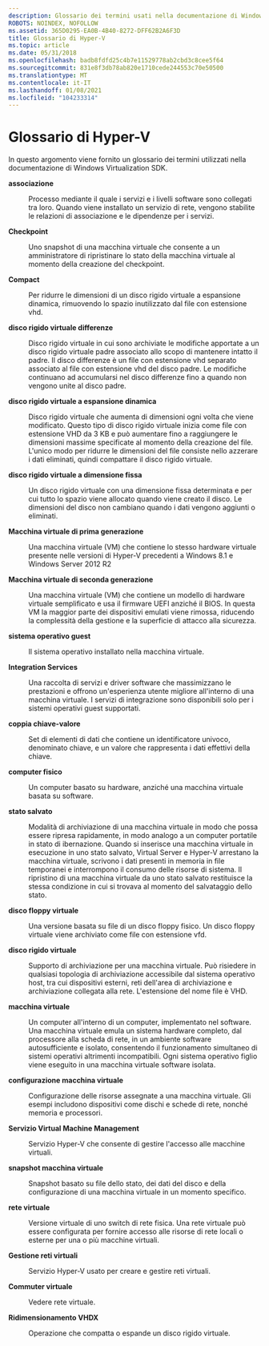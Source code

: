 ```yaml
---
description: Glossario dei termini usati nella documentazione di Windows Virtualization SDK.
ROBOTS: NOINDEX, NOFOLLOW
ms.assetid: 365D0295-EA0B-4B40-8272-DFF62B2A6F3D
title: Glossario di Hyper-V
ms.topic: article
ms.date: 05/31/2018
ms.openlocfilehash: badb8fdfd25c4b7e11529778ab2cbd3c8cee5f64
ms.sourcegitcommit: 831e8f3db78ab820e1710cede244553c70e50500
ms.translationtype: MT
ms.contentlocale: it-IT
ms.lasthandoff: 01/08/2021
ms.locfileid: "104233314"
---
```

# <a name="hyper-v-glossary"></a>Glossario di Hyper-V

In questo argomento viene fornito un glossario dei termini utilizzati nella documentazione di Windows Virtualization SDK.

<dl> <dt>

<span id="hyperv.virtualization_glossary_binding"></span><span id="HYPERV.VIRTUALIZATION_GLOSSARY_BINDING"></span>**associazione**
</dt> <dd>

Processo mediante il quale i servizi e i livelli software sono collegati tra loro. Quando viene installato un servizio di rete, vengono stabilite le relazioni di associazione e le dipendenze per i servizi.

</dd> <dt>

<span id="hyperv.virtualization_glossary_checkpoint"></span><span id="HYPERV.VIRTUALIZATION_GLOSSARY_CHECKPOINT"></span>**Checkpoint**
</dt> <dd>

Uno snapshot di una macchina virtuale che consente a un amministratore di ripristinare lo stato della macchina virtuale al momento della creazione del checkpoint.

</dd> <dt>

<span id="hyperv.virtualization_glossary_compact"></span><span id="HYPERV.VIRTUALIZATION_GLOSSARY_COMPACT"></span>**Compact**
</dt> <dd>

Per ridurre le dimensioni di un disco rigido virtuale a espansione dinamica, rimuovendo lo spazio inutilizzato dal file con estensione vhd.

</dd> <dt>

<span id="hyperv.virtualization_glossary_dvhd"></span><span id="HYPERV.VIRTUALIZATION_GLOSSARY_DVHD"></span>**disco rigido virtuale differenze**
</dt> <dd>

Disco rigido virtuale in cui sono archiviate le modifiche apportate a un disco rigido virtuale padre associato allo scopo di mantenere intatto il padre. Il disco differenze è un file con estensione vhd separato associato al file con estensione vhd del disco padre. Le modifiche continuano ad accumularsi nel disco differenze fino a quando non vengono unite al disco padre.

</dd> <dt>

<span id="hyperv.virtualization_glossary_devhd"></span><span id="HYPERV.VIRTUALIZATION_GLOSSARY_DEVHD"></span>**disco rigido virtuale a espansione dinamica**
</dt> <dd>

Disco rigido virtuale che aumenta di dimensioni ogni volta che viene modificato. Questo tipo di disco rigido virtuale inizia come file con estensione VHD da 3 KB e può aumentare fino a raggiungere le dimensioni massime specificate al momento della creazione del file. L'unico modo per ridurre le dimensioni del file consiste nello azzerare i dati eliminati, quindi compattare il disco rigido virtuale.

</dd> <dt>

<span id="hyperv.virtualization_glossary_fvhd"></span><span id="HYPERV.VIRTUALIZATION_GLOSSARY_FVHD"></span>**disco rigido virtuale a dimensione fissa**
</dt> <dd>

Un disco rigido virtuale con una dimensione fissa determinata e per cui tutto lo spazio viene allocato quando viene creato il disco. Le dimensioni del disco non cambiano quando i dati vengono aggiunti o eliminati.

</dd> <dt>

<span id="hyperv.virtualization_glossary_gen1vm"></span><span id="HYPERV.VIRTUALIZATION_GLOSSARY_GEN1VM"></span>**Macchina virtuale di prima generazione**
</dt> <dd>

Una macchina virtuale (VM) che contiene lo stesso hardware virtuale presente nelle versioni di Hyper-V precedenti a Windows 8.1 e Windows Server 2012 R2

</dd> <dt>

<span id="hyperv.virtualization_glossary_gen2vm"></span><span id="HYPERV.VIRTUALIZATION_GLOSSARY_GEN2VM"></span>**Macchina virtuale di seconda generazione**
</dt> <dd>

Una macchina virtuale (VM) che contiene un modello di hardware virtuale semplificato e usa il firmware UEFI anziché il BIOS. In questa VM la maggior parte dei dispositivi emulati viene rimossa, riducendo la complessità della gestione e la superficie di attacco alla sicurezza.

</dd> <dt>

<span id="hyperv.virtualization_glossary_guestos"></span><span id="HYPERV.VIRTUALIZATION_GLOSSARY_GUESTOS"></span>**sistema operativo guest**
</dt> <dd>

Il sistema operativo installato nella macchina virtuale.

</dd> <dt>

<span id="hyperv.virtualization_glossary_integration_services"></span><span id="HYPERV.VIRTUALIZATION_GLOSSARY_INTEGRATION_SERVICES"></span>**Integration Services**
</dt> <dd>

Una raccolta di servizi e driver software che massimizzano le prestazioni e offrono un'esperienza utente migliore all'interno di una macchina virtuale. I servizi di integrazione sono disponibili solo per i sistemi operativi guest supportati.

</dd> <dt>

<span id="hyperv.virtualization_glossary_kvp"></span><span id="HYPERV.VIRTUALIZATION_GLOSSARY_KVP"></span>**coppia chiave-valore**
</dt> <dd>

Set di elementi di dati che contiene un identificatore univoco, denominato chiave, e un valore che rappresenta i dati effettivi della chiave.

</dd> <dt>

<span id="hyperv.virtualization_glossary_physical_computer"></span><span id="HYPERV.VIRTUALIZATION_GLOSSARY_PHYSICAL_COMPUTER"></span>**computer fisico**
</dt> <dd>

Un computer basato su hardware, anziché una macchina virtuale basata su software.

</dd> <dt>

<span id="hyperv.virtualization_glossary_saved_state"></span><span id="HYPERV.VIRTUALIZATION_GLOSSARY_SAVED_STATE"></span>**stato salvato**
</dt> <dd>

Modalità di archiviazione di una macchina virtuale in modo che possa essere ripresa rapidamente, in modo analogo a un computer portatile in stato di ibernazione. Quando si inserisce una macchina virtuale in esecuzione in uno stato salvato, Virtual Server e Hyper-V arrestano la macchina virtuale, scrivono i dati presenti in memoria in file temporanei e interrompono il consumo delle risorse di sistema. Il ripristino di una macchina virtuale da uno stato salvato restituisce la stessa condizione in cui si trovava al momento del salvataggio dello stato.

</dd> <dt>

<span id="hyperv.virtualization_glossary_vfd"></span><span id="HYPERV.VIRTUALIZATION_GLOSSARY_VFD"></span>**disco floppy virtuale**
</dt> <dd>

Una versione basata su file di un disco floppy fisico. Un disco floppy virtuale viene archiviato come file con estensione vfd.

</dd> <dt>

<span id="hyperv.virtualization_glossary_vhd"></span><span id="HYPERV.VIRTUALIZATION_GLOSSARY_VHD"></span>**disco rigido virtuale**
</dt> <dd>

Supporto di archiviazione per una macchina virtuale. Può risiedere in qualsiasi topologia di archiviazione accessibile dal sistema operativo host, tra cui dispositivi esterni, reti dell'area di archiviazione e archiviazione collegata alla rete. L'estensione del nome file è VHD.

</dd> <dt>

<span id="hyperv.virtualization_glossary_vm"></span><span id="HYPERV.VIRTUALIZATION_GLOSSARY_VM"></span>**macchina virtuale**
</dt> <dd>

Un computer all'interno di un computer, implementato nel software. Una macchina virtuale emula un sistema hardware completo, dal processore alla scheda di rete, in un ambiente software autosufficiente e isolato, consentendo il funzionamento simultaneo di sistemi operativi altrimenti incompatibili. Ogni sistema operativo figlio viene eseguito in una macchina virtuale software isolata.

</dd> <dt>

<span id="hyperv.virtualization_glossary_vm_config"></span><span id="HYPERV.VIRTUALIZATION_GLOSSARY_VM_CONFIG"></span>**configurazione macchina virtuale**
</dt> <dd>

Configurazione delle risorse assegnate a una macchina virtuale. Gli esempi includono dispositivi come dischi e schede di rete, nonché memoria e processori.

</dd> <dt>

<span id="hyperv.virtualization_glossary_vmms"></span><span id="HYPERV.VIRTUALIZATION_GLOSSARY_VMMS"></span>**Servizio Virtual Machine Management**
</dt> <dd>

Servizio Hyper-V che consente di gestire l'accesso alle macchine virtuali.

</dd> <dt>

<span id="hyperv.virtualization_glossary_vmss"></span><span id="HYPERV.VIRTUALIZATION_GLOSSARY_VMSS"></span>**snapshot macchina virtuale**
</dt> <dd>

Snapshot basato su file dello stato, dei dati del disco e della configurazione di una macchina virtuale in un momento specifico.

</dd> <dt>

<span id="hyperv.virtualization_glossary_virtual_network"></span><span id="HYPERV.VIRTUALIZATION_GLOSSARY_VIRTUAL_NETWORK"></span>**rete virtuale**
</dt> <dd>

Versione virtuale di uno switch di rete fisica. Una rete virtuale può essere configurata per fornire accesso alle risorse di rete locali o esterne per una o più macchine virtuali.

</dd> <dt>

<span id="hyperv.virtualization_glossary_vnm"></span><span id="HYPERV.VIRTUALIZATION_GLOSSARY_VNM"></span>**Gestione reti virtuali**
</dt> <dd>

Servizio Hyper-V usato per creare e gestire reti virtuali.

</dd> <dt>

<span id="hyperv.virtualization_glossary_virtual_switch"></span><span id="HYPERV.VIRTUALIZATION_GLOSSARY_VIRTUAL_SWITCH"></span>**Commuter virtuale**
</dt> <dd>

Vedere rete virtuale.

</dd> <dt>

<span id="hyperv.virtualization_glossary_vhdx_resize"></span><span id="HYPERV.VIRTUALIZATION_GLOSSARY_VHDX_RESIZE"></span>**Ridimensionamento VHDX**
</dt> <dd>

Operazione che compatta o espande un disco rigido virtuale.

</dd> </dl>

 

 



